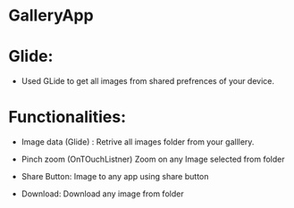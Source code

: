 # GalleryApp

# Glide: 
- Used GLide to get all images from shared prefrences of your device. 

# Functionalities:
- Image data (Glide) : 
    Retrive all images folder from your galllery.
    
- Pinch zoom (OnTOuchListner)
    Zoom on any Image selected from folder 
    
- Share Button: Image to any app using share button

- Download: Download any image from folder
